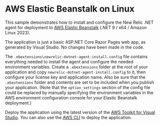 ﻿# AWS Elastic Beanstalk on Linux

This sample demonstrates how to install and configure the New Relic .NET agent for deployment to [AWS Elastic Beanstalk](https://aws.amazon.com/elasticbeanstalk/) (.NET 9 / x64 / Amazon Linux 2023).

The application is just a basic ASP.NET Core Razor Pages web app, as generated by Visual Studio. No changes have been made in the code.

The `.ebextensions\newrelic-dotnet-agent-install.config` file contains everything needed to install the agent and configure the needed environment variables. Create a `.ebextensions` folder at the root of your application and copy `newrelic-dotnet-agent-install.config` to it, then configure your license key and application name. Also be sure that the `.ebextensions` folder and contents are set to be included when you publish your application. (Note that the `option_settings` section of the config file could be replaced by manually specifying the environment variables in the AWS environment configuration console for your Elastic Beanstalk deployment.)

Deploy the application using the latest version of the [AWS Toolkit for Visual Studio](https://aws.amazon.com/visualstudio/). You can also use the [AWS CLI](https://docs.aws.amazon.com/cli/) to deploy the application.
